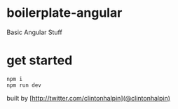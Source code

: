 # boilerplate-angular
Basic Angular Stuff

# get started
```
npm i 
npm run dev
```

built by [http://twitter.com/clintonhalpin](@clintonhalpin)

